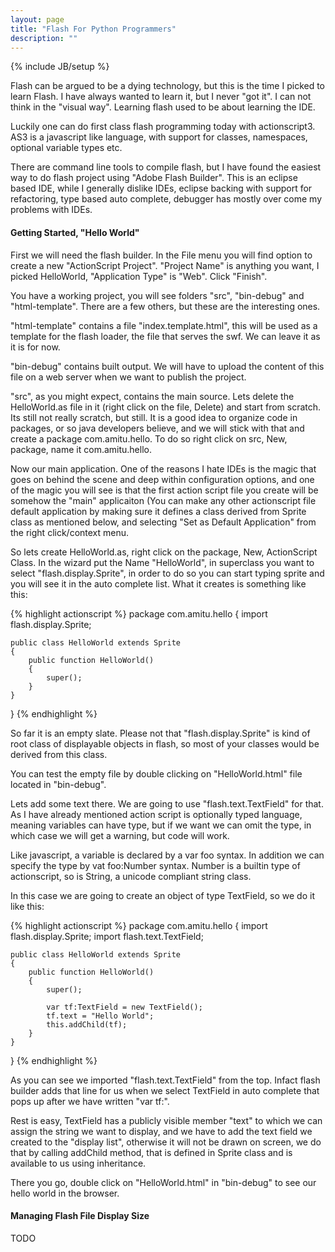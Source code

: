 ```yaml
---
layout: page
title: "Flash For Python Programmers"
description: ""
---
```

{% include JB/setup %}

Flash can be argued to be a dying technology, but this is the time I picked to
learn Flash. I have always wanted to learn it, but I never "got it". I can not
think in the "visual way". Learning flash used to be about learning the IDE.

Luckily one can do first class flash programming today with actionscript3. AS3
is a javascript like language, with support for classes, namespaces, optional
variable types etc.

There are command line tools to compile flash, but I have found the easiest way
to do flash project using "Adobe Flash Builder". This is an eclipse based IDE,
while I generally dislike IDEs, eclipse backing with support for refactoring,
type based auto complete, debugger has mostly over come my problems with IDEs.

#### Getting Started, "Hello World"

First we will need the flash builder. In the File menu you will find option to
create a new "ActionScript Project". "Project Name" is anything you want, I
picked HelloWorld, "Application Type" is "Web". Click "Finish".

You have a working project, you will see folders "src", "bin-debug" and
"html-template".  There are a few others, but these are the interesting ones.

"html-template" contains a file "index.template.html", this will be used as a
template for the flash loader, the file that serves the swf. We can leave it as
it is for now.

"bin-debug" contains built output. We will have to upload the content of this
file on a web server when we want to publish the project.

"src", as you might expect, contains the main source. Lets delete the
HelloWorld.as file in it (right click on the file, Delete) and start from
scratch. Its still not really scratch, but still. It is a good idea to organize
code in packages, or so java developers believe, and we will stick with that
and create a package com.amitu.hello. To do so right click on src, New,
package, name it com.amitu.hello.

Now our main application. One of the reasons I hate IDEs is the magic that goes
on behind the scene and deep within configuration options, and one of the magic
you will see is that the first action script file you create will be somehow
the "main" applicaiton (You can make any other actionscript file default
application by making sure it defines a class derived from Sprite class as
mentioned below, and selecting "Set as Default Application" from the right
click/context menu.

So lets create HelloWorld.as, right click on the package, New, ActionScript
Class. In the wizard put the Name "HelloWorld", in superclass you want to
select "flash.display.Sprite", in order to do so you can start typing sprite
and you will see it in the auto complete list. What it creates is something
like this:

{% highlight actionscript %}
package com.amitu.hello
{
    import flash.display.Sprite;

    public class HelloWorld extends Sprite
    {
        public function HelloWorld()
        {
            super();
        }
    }
}
{% endhighlight %}

So far it is an empty slate. Please not that "flash.display.Sprite" is kind of
root class of displayable objects in flash, so most of your classes would be
derived from this class.

You can test the empty file by double clicking on "HelloWorld.html" file
located in "bin-debug".

Lets add some text there. We are going to use "flash.text.TextField" for that.
As I have already mentioned action script is optionally typed language, meaning
variables can have type, but if we want we can omit the type, in which case we
will get a warning, but code will work.

Like javascript, a variable is declared by a var foo syntax. In addition we can
specify the type by vat foo:Number syntax. Number is a builtin type of
actionscript, so is String, a unicode compliant string class.

In this case we are going to create an object of type TextField, so we do it
like this:

{% highlight actionscript %}
package com.amitu.hello
{
    import flash.display.Sprite;
    import flash.text.TextField;

    public class HelloWorld extends Sprite
    {
        public function HelloWorld()
        {
            super();

            var tf:TextField = new TextField();
            tf.text = "Hello World";
            this.addChild(tf);
        }
    }
}
{% endhighlight %}

As you can see we imported "flash.text.TextField" from the top. Infact flash
builder adds that line for us when we select TextField in auto complete that
pops up after we have written "var tf:".

Rest is easy, TextField has a publicly visible member "text" to which we can
assign the string we want to display, and we have to add the text field we
created to the "display list", otherwise it will not be drawn on screen, we do
that by calling addChild method, that is defined in Sprite class and is
available to us using inheritance.

There you go, double click on "HelloWorld.html" in "bin-debug" to see our hello
world in the browser.

#### Managing Flash File Display Size

TODO
